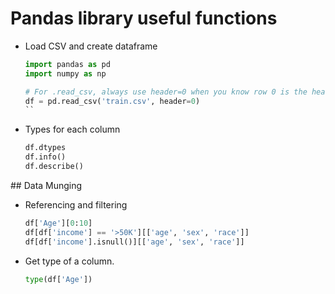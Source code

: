 # Pandas library useful functions

- Load CSV and create dataframe
  ```Python
  import pandas as pd
  import numpy as np

  # For .read_csv, always use header=0 when you know row 0 is the header row
  df = pd.read_csv('train.csv', header=0)
  ``
- Types for each column
  ```Python
  df.dtypes
  df.info()
  df.describe()
  ```

## Data Munging

- Referencing and filtering
  ```Python
  df['Age'][0:10]
  df[df['income'] == '>50K'][['age', 'sex', 'race']]
  df[df['income'].isnull()][['age', 'sex', 'race']]
  ```
- Get type of a column.
  ```Python
  type(df['Age'])
  ```
